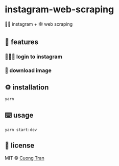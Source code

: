 # instagram-web-scraping

👸🏻 instagram + 🕸 web scraping

## 💅 features

### 🧑🏻‍💻 login to instagram

### 💉 download image

## ⚙️ installation

```shell script
yarn
```

## ⌨️ usage

```shell script
yarn start:dev
```

## 🦄 license

MIT © [Cuong Tran](https://github.com/103cuong)
